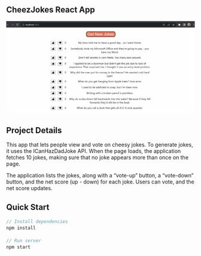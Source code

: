 ## CheezJokes React App

![Final App](/cheezjokes.gif)

## Project Details

This app that lets people view and vote on cheesy jokes. To generate jokes, it uses the ICanHazDadJoke API. When the page loads, the application fetches 10 jokes, making sure that no joke appears more than once on the page.

The application lists the jokes, along with a “vote-up” button, a “vote-down” button, and the net score (up - down) for each joke. Users can vote, and the net score updates. 

## Quick Start
```javascript
// Install dependencies
npm install

// Run server
npm start

```
